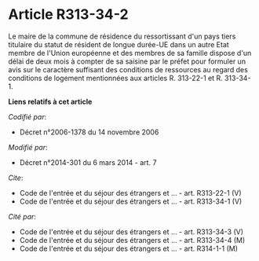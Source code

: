# Article R313-34-2

Le maire de la commune de résidence du ressortissant d'un pays tiers titulaire du statut de résident de longue durée-UE dans
un autre Etat membre de l'Union européenne et des membres de sa famille dispose d'un délai de deux mois à compter de sa
saisine par le préfet pour formuler un avis sur le caractère suffisant des conditions de ressources au regard des conditions
de logement mentionnées aux articles R. 313-22-1 et R. 313-34-1.

**Liens relatifs à cet article**

_Codifié par_:

  - Décret n°2006-1378 du 14 novembre 2006

_Modifié par_:

  - Décret n°2014-301 du 6 mars 2014 - art. 7

_Cite_:

  - Code de l'entrée et du séjour des étrangers et ... - art. R313-22-1 (V)
  - Code de l'entrée et du séjour des étrangers et ... - art. R313-34-1 (V)

_Cité par_:

  - Code de l'entrée et du séjour des étrangers et ... - art. R313-34-3 (V)
  - Code de l'entrée et du séjour des étrangers et ... - art. R313-34-4 (M)
  - Code de l'entrée et du séjour des étrangers et ... - art. R314-1-1 (M)
